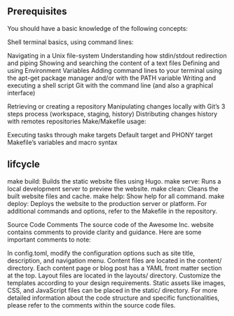 ## Prerequisites
You should have a basic knowledge of the following concepts:

Shell terminal basics, using command lines:

Navigating in a Unix file-system
Understanding how stdin/stdout redirection and piping
Showing and searching the content of a text files
Defining and using Environment Variables
Adding command lines to your terminal using the apt-get package manager and/or with the PATH variable
Writing and executing a shell script
Git with the command line (and also a graphical interface)

Retrieving or creating a repository
Manipulating changes locally with Git’s 3 steps process (workspace, staging, history)
Distributing changes history with remotes repositories
Make/Makefile usage:

Executing tasks through make targets
Default target and PHONY target
Makefile’s variables and macro syntax

## lifcycle
make build: Builds the static website files using Hugo. make serve: Runs a local development server to preview the website. make clean: Cleans the built website files and cache. make help: Show help for all command. make deploy: Deploys the website to the production server or platform. For additional commands and options, refer to the Makefile in the repository.

Source Code Comments The source code of the Awesome Inc. website contains comments to provide clarity and guidance. Here are some important comments to note:

In config.toml, modify the configuration options such as site title, description, and navigation menu. Content files are located in the content/ directory. Each content page or blog post has a YAML front matter section at the top. Layout files are located in the layouts/ directory. Customize the templates according to your design requirements. Static assets like images, CSS, and JavaScript files can be placed in the static/ directory. For more detailed information about the code structure and specific functionalities, please refer to the comments within the source code files.




